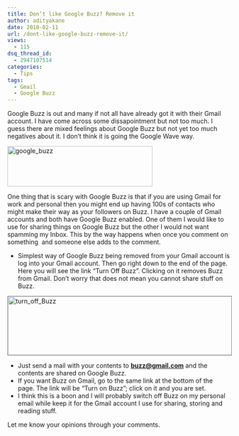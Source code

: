 ```yaml
---
title: Don’t like Google Buzz? Remove it
author: adityakane
date: 2010-02-11
url: /dont-like-google-buzz-remove-it/
views:
  - 115
dsq_thread_id:
  - 2947107514
categories:
  - Tips
tags:
  - Gmail
  - Google Buzz
---
```

Google Buzz is out and many if not all have already got it with their Gmail account. I have come across some dissapointment but not too much. I guess there are mixed feelings about Google Buzz but not yet too much negatives about it. I don&#8217;t think it is going the Google Wave way.

<img class="alignnone size-full  wp-image-53921" src="http://cdn.devilsworkshop.org/files/2010/02/google_buzz.png" alt="google_buzz" width="327" height="91" />

One thing that is scary with Google Buzz is that if you are using Gmail for work and personal then you might end up having 100s of contacts who might make their way as your followers on Buzz. I have a couple of Gmail accounts and both have Google Buzz enabled. One of them I would like to use for sharing things on Google Buzz but the other I would not want spamming my Inbox. This by the way happens when once you comment on something  and someone else adds to the comment.

  * Simplest way of Google Buzz being removed from your Gmail account is log into your Gmail account. Then go right down to the end of the page. Here you will see the link &#8220;Turn Off Buzz&#8221;. Clicking on it removes Buzz from Gmail. Don&#8217;t worry that does not mean you cannot share stuff on Buzz.

<img class="alignnone size-full wp-image-20063" style="border: 1px solid grey" src="http://cdn.devilsworkshop.org/files/2010/02/turn_off_Buzz.png" alt="turn_off_Buzz" width="530" height="132" />

  * Just send a mail with your contents to **buzz@gmail.com** and the contents are shared on Google Buzz.
  * If you want Buzz on Gmail, go to the same link at the bottom of the page. The link will be &#8220;Turn on Buzz&#8221;; click on it and you are set.
  * I think this is a boon and I will probably switch off Buzz on my personal email while keep it for the Gmail account I use for sharing, storing and reading stuff.

Let me know your opinions through your comments.
